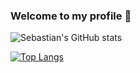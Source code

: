 ### Welcome to my profile 🚀

<!--
**SebastianMauricioC/SebastianMauricioC** is a ✨ _special_ ✨ repository because its `README.md` (this file) appears on your GitHub profile.

Here are some ideas to get you started:

- 🔭 I’m currently working on ...
- 🌱 I’m currently learning ...
- 👯 I’m looking to collaborate on ...
- 🤔 I’m looking for help with ...
- 💬 Ask me about ...
- 📫 How to reach me: ...
- 😄 Pronouns: ...
- ⚡ Fun fact: ...
-->

![Sebastian's GitHub stats](https://github-readme-stats.vercel.app/api?username=SebastianMauricioC&show_icons=true&theme=transparent)

[![Top Langs](https://github-readme-stats.vercel.app/api/top-langs/?username=SebastianMauricioC&layout=donut)](https://github.com/SebastianMauricioC/github-readme-stats)
